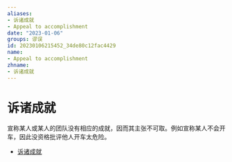 ```yaml
---
aliases:
- 诉诸成就
- Appeal to accomplishment
date: "2023-01-06"
groups: 谬误
id: 20230106215452_34de80c12fac4429
name:
- Appeal to accomplishment
zhname:
- 诉诸成就
---
```


# 诉诸成就

宣称某人或某人的团队没有相应的成就，因而其主张不可取。例如宣称某人不会开车，因此没资格批评他人开车太危险。

* [诉诸成就](https://zh.wikipedia.org/wiki/%E8%A8%B4%E8%AB%B8%E6%88%90%E5%B0%B1)
